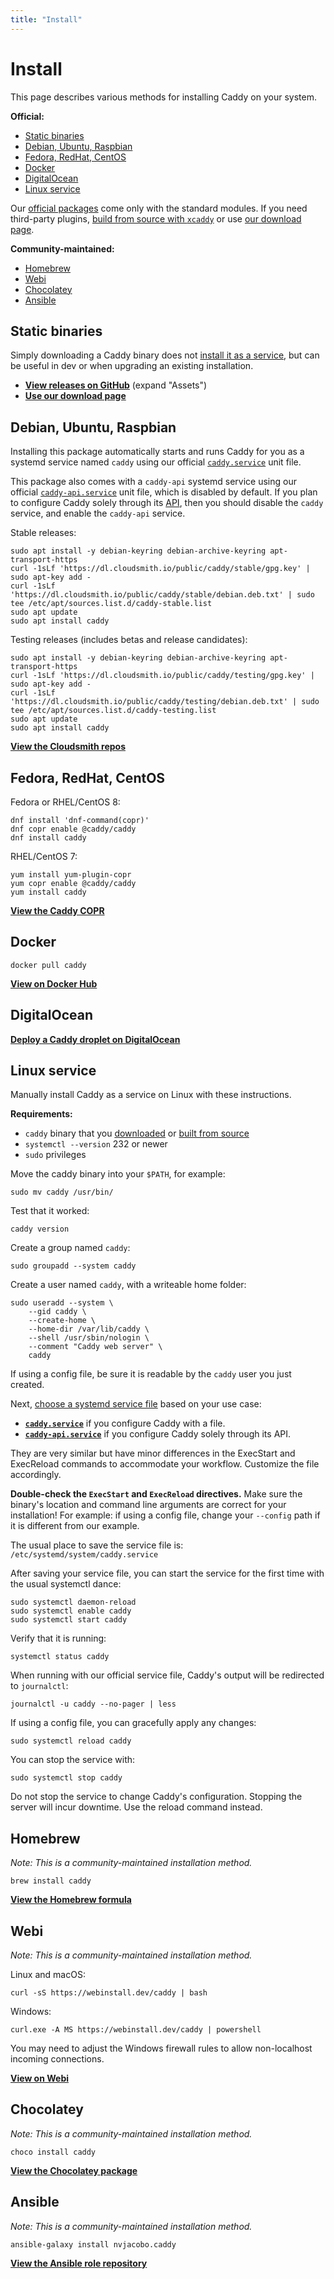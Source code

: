 ```yaml
---
title: "Install"
---
```


# Install

This page describes various methods for installing Caddy on your system.

**Official:**

- [Static binaries](#static-binaries)
- [Debian, Ubuntu, Raspbian](#debian-ubuntu-raspbian)
- [Fedora, RedHat, CentOS](#fedora-redhat-centos)
- [Docker](#docker)
- [DigitalOcean](#digitalocean)
- [Linux service](#linux-service)

<aside class="tip">
    Our <a href="https://github.com/caddyserver/dist">official packages</a> come only with the standard modules. If you need third-party plugins, <a href="/docs/build#xcaddy">build from source with <code>xcaddy</code></a> or use <a href="/download">our download page</a>.
</aside>


**Community-maintained:**

- [Homebrew](#homebrew)
- [Webi](#webi)
- [Chocolatey](#chocolatey)
- [Ansible](#ansible)


## Static binaries

Simply downloading a Caddy binary does not <a href="#linux-service">install it as a service</a>, but can be useful in dev or when upgrading an existing installation.

- [**View releases on GitHub**](https://github.com/caddyserver/caddy/releases) (expand "Assets")
- [**Use our download page**](/download)


## Debian, Ubuntu, Raspbian

Installing this package automatically starts and runs Caddy for you as a systemd service named `caddy` using our official [`caddy.service`](https://github.com/caddyserver/dist/blob/master/init/caddy.service) unit file.

This package also comes with a `caddy-api` systemd service using our official [`caddy-api.service`](https://github.com/caddyserver/dist/blob/master/init/caddy-api.service) unit file, which is disabled by default. If you plan to configure Caddy solely through its [API](/docs/api), then you should disable the `caddy` service, and enable the `caddy-api` service.

Stable releases:

<pre><code class="cmd"><span class="bash">sudo apt install -y debian-keyring debian-archive-keyring apt-transport-https</span>
<span class="bash">curl -1sLf 'https://dl.cloudsmith.io/public/caddy/stable/gpg.key' | sudo apt-key add -</span>
<span class="bash">curl -1sLf 'https://dl.cloudsmith.io/public/caddy/stable/debian.deb.txt' | sudo tee /etc/apt/sources.list.d/caddy-stable.list</span>
<span class="bash">sudo apt update</span>
<span class="bash">sudo apt install caddy</span></code></pre>

Testing releases (includes betas and release candidates):

<pre><code class="cmd"><span class="bash">sudo apt install -y debian-keyring debian-archive-keyring apt-transport-https</span>
<span class="bash">curl -1sLf 'https://dl.cloudsmith.io/public/caddy/testing/gpg.key' | sudo apt-key add -</span>
<span class="bash">curl -1sLf 'https://dl.cloudsmith.io/public/caddy/testing/debian.deb.txt' | sudo tee /etc/apt/sources.list.d/caddy-testing.list</span>
<span class="bash">sudo apt update</span>
<span class="bash">sudo apt install caddy</span></code></pre>

[**View the Cloudsmith repos**](https://cloudsmith.io/~caddy/repos/)

## Fedora, RedHat, CentOS

Fedora or RHEL/CentOS 8:

<pre><code class="cmd"><span class="bash">dnf install 'dnf-command(copr)'</span>
<span class="bash">dnf copr enable @caddy/caddy</span>
<span class="bash">dnf install caddy</span></code></pre>

RHEL/CentOS 7:

<pre><code class="cmd"><span class="bash">yum install yum-plugin-copr</span>
<span class="bash">yum copr enable @caddy/caddy</span>
<span class="bash">yum install caddy</span></code></pre>

[**View the Caddy COPR**](https://copr.fedorainfracloud.org/coprs/g/caddy/caddy/)


## Docker

<pre><code class="cmd bash">docker pull caddy</code></pre>

[**View on Docker Hub**](https://hub.docker.com/_/caddy)

## DigitalOcean

[**Deploy a Caddy droplet on DigitalOcean**](https://marketplace.digitalocean.com/apps/caddy)

## Linux service

Manually install Caddy as a service on Linux with these instructions.

**Requirements:**

- `caddy` binary that you [downloaded](/download) or [built from source](/docs/build)
- `systemctl --version` 232 or newer
- `sudo` privileges

Move the caddy binary into your `$PATH`, for example:
<pre><code class="cmd bash">sudo mv caddy /usr/bin/</code></pre>

Test that it worked:
<pre><code class="cmd bash">caddy version</code></pre>

Create a group named `caddy`:
<pre><code class="cmd bash">sudo groupadd --system caddy</code></pre>

Create a user named `caddy`, with a writeable home folder:
<pre><code class="cmd bash">sudo useradd --system \
    --gid caddy \
    --create-home \
    --home-dir /var/lib/caddy \
    --shell /usr/sbin/nologin \
    --comment "Caddy web server" \
    caddy</code></pre>

If using a config file, be sure it is readable by the `caddy` user you just created.

Next, [choose a systemd service file](https://github.com/caddyserver/dist/blob/master/init) based on your use case:

- [**`caddy.service`**](https://github.com/caddyserver/dist/blob/master/init/caddy.service) if you configure Caddy with a file.
- [**`caddy-api.service`**](https://github.com/caddyserver/dist/blob/master/init/caddy-api.service) if you configure Caddy solely through its API.

They are very similar but have minor differences in the ExecStart and ExecReload commands to accommodate your workflow. Customize the file accordingly.

**Double-check the `ExecStart` and `ExecReload` directives.** Make sure the binary's location and command line arguments are correct for your installation! For example: if using a config file, change your `--config` path if it is different from our example.

The usual place to save the service file is: `/etc/systemd/system/caddy.service`

After saving your service file, you can start the service for the first time with the usual systemctl dance:

<pre><code class="cmd"><span class="bash">sudo systemctl daemon-reload</span>
<span class="bash">sudo systemctl enable caddy</span>
<span class="bash">sudo systemctl start caddy</span></code></pre>

Verify that it is running:
<pre><code class="cmd bash">systemctl status caddy</code></pre>

When running with our official service file, Caddy's output will be redirected to `journalctl`:
<pre><code class="cmd bash">journalctl -u caddy --no-pager | less</code></pre>

If using a config file, you can gracefully apply any changes:
<pre><code class="cmd bash">sudo systemctl reload caddy</code></pre>

You can stop the service with:
<pre><code class="cmd bash">sudo systemctl stop caddy</code></pre>

<aside class="advice">
	Do not stop the service to change Caddy's configuration. Stopping the server will incur downtime. Use the reload command instead.
</aside>


## Homebrew

_Note: This is a community-maintained installation method._

<pre><code class="cmd bash">brew install caddy</code></pre>

[**View the Homebrew formula**](https://formulae.brew.sh/formula/caddy)


## Webi

_Note: This is a community-maintained installation method._

Linux and macOS:

<pre><code class="cmd bash">curl -sS https://webinstall.dev/caddy | bash</code></pre>

Windows:

<pre><code class="cmd">curl.exe -A MS https://webinstall.dev/caddy | powershell</code></pre>

You may need to adjust the Windows firewall rules to allow non-localhost incoming connections.

[**View on Webi**](https://webinstall.dev/caddy)


## Chocolatey

_Note: This is a community-maintained installation method._

<pre><code class="cmd">choco install caddy</code></pre>

[**View the Chocolatey package**](https://chocolatey.org/packages/caddy)


## Ansible

_Note: This is a community-maintained installation method._

<pre><code class="cmd bash">ansible-galaxy install nvjacobo.caddy</code></pre>

[**View the Ansible role repository**](https://github.com/nvjacobo/caddy)
